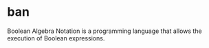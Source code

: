 # ban
Boolean Algebra Notation is a programming language that allows the execution of Boolean expressions.

